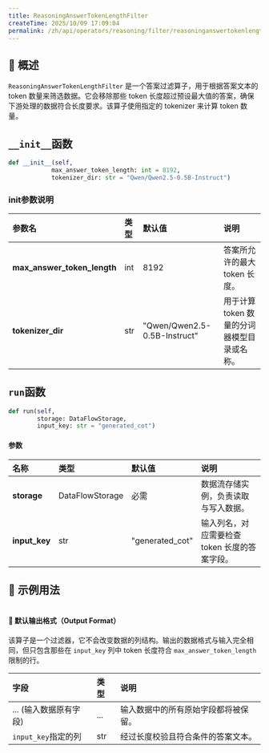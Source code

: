 ```yaml
---
title: ReasoningAnswerTokenLengthFilter
createTime: 2025/10/09 17:09:04
permalink: /zh/api/operators/reasoning/filter/reasoninganswertokenlengthfilter/
---
```


## 📘 概述
`ReasoningAnswerTokenLengthFilter` 是一个答案过滤算子，用于根据答案文本的 token 数量来筛选数据。它会移除那些 token 长度超过预设最大值的答案，确保下游处理的数据符合长度要求。该算子使用指定的 tokenizer 来计算 token 数量。

## `__init__`函数
```python
def __init__(self,
            max_answer_token_length: int = 8192,
            tokenizer_dir: str = "Qwen/Qwen2.5-0.5B-Instruct")
```
### init参数说明
| 参数名                      | 类型 | 默认值                         | 说明                               |
| :------------------------ | :--- | :----------------------------- | :--------------------------------- |
| **max_answer_token_length** | int  | 8192                           | 答案所允许的最大 token 长度。      |
| **tokenizer_dir**         | str  | "Qwen/Qwen2.5-0.5B-Instruct"   | 用于计算 token 数量的分词器模型目录或名称。 |

## `run`函数
```python
def run(self,
        storage: DataFlowStorage,
        input_key: str = "generated_cot")
```
#### 参数
| 名称        | 类型            | 默认值          | 说明                                     |
| :---------- | :-------------- | :-------------- | :--------------------------------------- |
| **storage** | DataFlowStorage | 必需            | 数据流存储实例，负责读取与写入数据。     |
| **input_key** | str             | "generated_cot" | 输入列名，对应需要检查 token 长度的答案字段。 |

## 🧠 示例用法
```python

```

#### 🧾 默认输出格式（Output Format）
该算子是一个过滤器，它不会改变数据的列结构。输出的数据格式与输入完全相同，但只包含那些在 `input_key` 列中 token 长度符合 `max_answer_token_length` 限制的行。

| 字段                      | 类型 | 说明                                       |
| :------------------------ | :--- | :----------------------------------------- |
| ... (输入数据原有字段) | ...  | 输入数据中的所有原始字段都将被保留。       |
| `input_key`指定的列      | str  | 经过长度校验且符合条件的答案文本。         |
